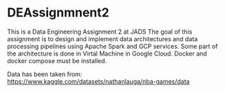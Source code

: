 # DEAssignmnent2
This is a Data Engineering Assignment 2 at JADS
The goal of this assignment is to design and implement data architectures and data processing pipelines using Apache Spark and GCP services.
Some part of the architecture is done in Virtal Machine in Google Cloud. 
Docker and docker compose must be installed. 

Data has been taken from: 
https://www.kaggle.com/datasets/nathanlauga/nba-games/data
